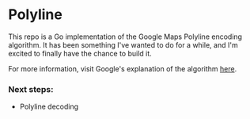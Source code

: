 # Polyline

This repo is a Go implementation of the Google Maps Polyline encoding algorithm. It has been something I've wanted to do for a while, and I'm excited to finally have the chance to build it.

For more information, visit Google's explanation of the algorithm [here](https://developers.google.com/maps/documentation/utilities/polylinealgorithm).

### Next steps:
- Polyline decoding
